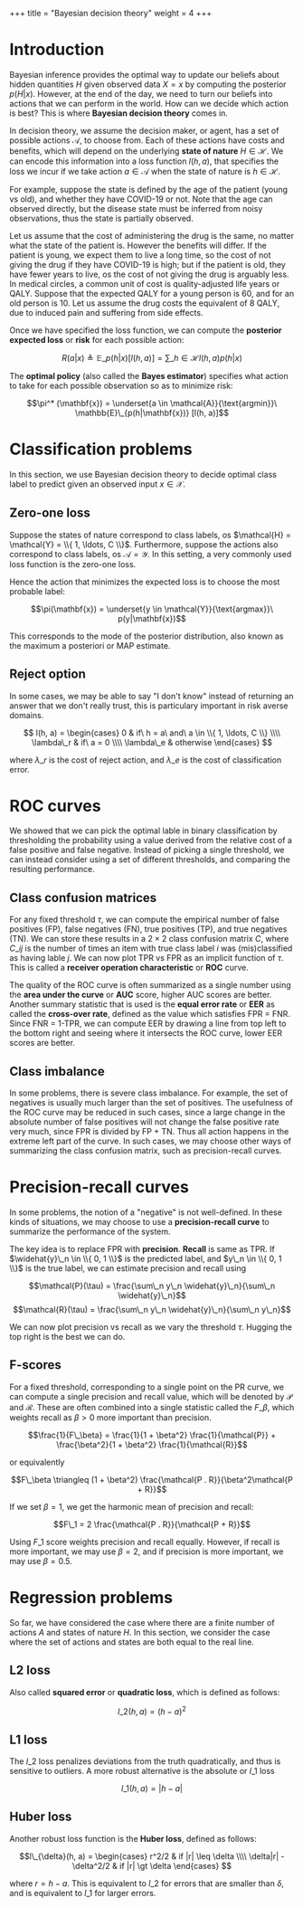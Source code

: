 +++
title = "Bayesian decision theory"
weight = 4
+++

# Introduction

Bayesian inference provides the optimal way to update our beliefs about hidden quantities $H$ given observed data $X = x$ by computing the posterior $p(H|x)$. However, at the end of the day, we need to turn our beliefs into actions that we can perform in the world. How can we decide which action is best? This is where __Bayesian decision theory__ comes in.

In decision theory, we assume the decision maker, or agent, has a set of possible actions $\mathcal{A}$, to choose from. Each of these actions have costs and benefits, which will depend on the underlying __state of nature__ $H \in \mathcal{H}$. We can encode this information into a loss function $l(h, a)$, that specifies the loss we incur if we take action $a \in \mathcal{A}$ when the state of nature is $h \in \mathcal{H}$.

For example, suppose the state is defined by the age of the patient (young vs old), and whether they have COVID-19 or not. Note that the age can observed directly, but the disease state must be inferred from noisy observations, thus the state is partially observed.

Let us assume that the cost of administering the drug is the same, no matter what the state of the patient is. However the benefits will differ. If the patient is young, we expect them to live a long time, so the cost of not giving the drug if they have COVID-19 is high; but if the patient is old, they have fewer years to live, os the cost of not giving the drug is arguably less. In medical circles, a common unit of cost is quality-adjusted life years or QALY. Suppose that the expected QALY for a young person is 60, and for an old person is 10. Let us assume the drug costs the equivalent of 8 QALY, due to induced pain and suffering from side effects.

Once we have specified the loss function, we can compute the __posterior expected loss__ or __risk__ for each possible action:

$$R(a|x) \triangleq \mathbb{E}\_{p(h|x)} [l(h, a)] = \sum\_{h \in \mathcal{H}} l(h, a) p(h|x)$$

The __optimal policy__ (also called the __Bayes estimator__) specifies what action to take for each possible observation so as to minimize risk:

$$\pi^* (\mathbf{x}) = \underset{a \in \mathcal{A}}{\text{argmin}}\ \mathbb{E}\_{p(h|\mathbf{x})} [l(h, a)]$$

# Classification problems

In this section, we use Bayesian decision theory to decide optimal class label to predict given an observed input $x \in \mathcal{X}$.

## Zero-one loss

Suppose the states of nature correspond to class labels, os $\mathcal{H} = \mathcal{Y} = \\{ 1, \ldots, C \\}$. Furthermore, suppose the actions also correspond to class labels, os $\mathcal{A} = \mathcal{Y}$. In this setting, a very commonly used loss function is the zero-one loss.

Hence the action that minimizes the expected loss is to choose the most probable label:

$$\pi(\mathbf{x}) = \underset{y \in \mathcal{Y}}{\text{argmax}}\ p(y|\mathbf{x})$$

This corresponds to the mode of the posterior distribution, also known as the maximum a posteriori or MAP estimate.

## Reject option

In some cases, we may be able to say "I don't know" instead of returning an answer that we don't really trust, this is particulary important in risk averse domains.

$$
l(h, a) = 
\begin{cases}
0 & if\ h = a\ and\ a \in \\{ 1, \ldots, C \\} \\\\
\lambda\_r & if\ a = 0 \\\\
\lambda\_e & otherwise
\end{cases}
$$

where $\lambda\_r$ is the cost of reject action, and $\lambda\_e$ is the cost of classification error.

# ROC curves

We showed that we can pick the optimal lable in binary classification by thresholding the probability using a value derived from the relative cost of a false positive and false negative. Instead of picking a single threshold, we can instead consider using a set of different thresholds, and comparing the resulting performance.

## Class confusion matrices

For any fixed threshold $\tau$, we can compute the empirical number of false positives (FP), false negatives (FN), true positives (TP), and true negatives (TN). We can store these results in a $2 \times 2$ class confusion matrix $C$, where $C\_{ij}$ is the number of times an item with true class label $i$ was (mis)classified as having lable $j$. We can now plot TPR vs FPR as an implicit function of $\tau$. This is called a __receiver operation characteristic__ or __ROC__ curve.

The quality of the ROC curve is often summarized as a single number using the __area under the curve__ or __AUC__ score, higher AUC scores are better. Another summary statistic that is used is the __equal error rate__ or __EER__ as called the __cross-over rate__, defined as the value which satisfies FPR = FNR. Since FNR = 1-TPR, we can compute EER by drawing a line from top left to the bottom right and seeing where it intersects the ROC curve, lower EER scores are better.

## Class imbalance

In some problems, there is severe class imbalance. For example, the set of negatives is usually much larger than the set of positives. The usefulness of the ROC curve may be reduced in such cases, since a large change in the absolute number of false positives will not change the false positive rate very much, since FPR is divided by FP + TN. Thus all action happens in the extreme left part of the curve. In such cases, we may choose other ways of summarizing the class confusion matrix, such as precision-recall curves.

# Precision-recall curves

In some problems, the notion of a "negative" is not well-defined. In these kinds of situations, we may choose to use a __precision-recall curve__ to summarize the performance of the system.

The key idea is to replace FPR with __precision__. __Recall__ is same as TPR. If $\widehat{y}\_n \in \\{ 0, 1 \\}$ is the predicted label, and $y\_n \in \\{ 0, 1 \\}$ is the true label, we can estimate precision and recall using

$$\mathcal{P}(\tau) =  \frac{\sum\_n y\_n \widehat{y}\_n}{\sum\_n \widehat{y}\_n}$$
$$\mathcal{R}(\tau) =  \frac{\sum\_n y\_n \widehat{y}\_n}{\sum\_n y\_n}$$

We can now plot precision vs recall as we vary the threshold $\tau$. Hugging the top right is the best we can do.

## F-scores

For a fixed threshold, corresponding to a single point on the PR curve, we can compute a single precision and recall value, which will be denoted by $\mathcal{P}$ and $\mathcal{R}$. These are often combined into a single statistic called the $F\_{\beta}$, which weights recall as $\beta > 0$ more important than precision.

$$\frac{1}{F\_\beta} = \frac{1}{1 + \beta^2} \frac{1}{\mathcal{P}} + \frac{\beta^2}{1 + \beta^2} \frac{1}{\mathcal{R}}$$

or equivalently

$$F\_\beta \triangleq (1 + \beta^2) \frac{\mathcal{P . R}}{\beta^2\mathcal{P + R}}$$

If we set $\beta = 1$, we get the harmonic mean of precision and recall:

$$F\_1 = 2 \frac{\mathcal{P . R}}{\mathcal{P + R}}$$

Using $F\_1$ score weights precision and recall equally. However, if recall is more important, we may use $\beta = 2$, and if precision is more important, we may use $\beta = 0.5$.

# Regression problems

So far, we have considered the case where there are a finite number of actions $A$ and states of nature $H$. In this section, we consider the case where the set of actions and states are both equal to the real line.

## L2 loss

Also called __squared error__ or __quadratic loss__, which is defined as follows:

$$l\_2 (h, a) = (h - a)^2$$

## L1 loss

The $l\_2$ loss penalizes deviations from the truth quadratically, and thus is sensitive to outliers. A more robust alternative is the absolute or $l\_1$ loss

$$l\_1(h, a) = |h - a|$$

## Huber loss

Another robust loss function is the __Huber loss__, defined as follows:

$$l\_{\delta}(h, a) = 
\begin{cases}
r^2/2 & if |r| \leq \delta \\\\
\delta|r| - \delta^2/2 & if |r| \gt \delta
\end{cases}
$$

where $r = h - a$. This is equivalent to $l\_2$ for errors that are smaller than $\delta$, and is equivalent to $l\_1$ for larger errors.
